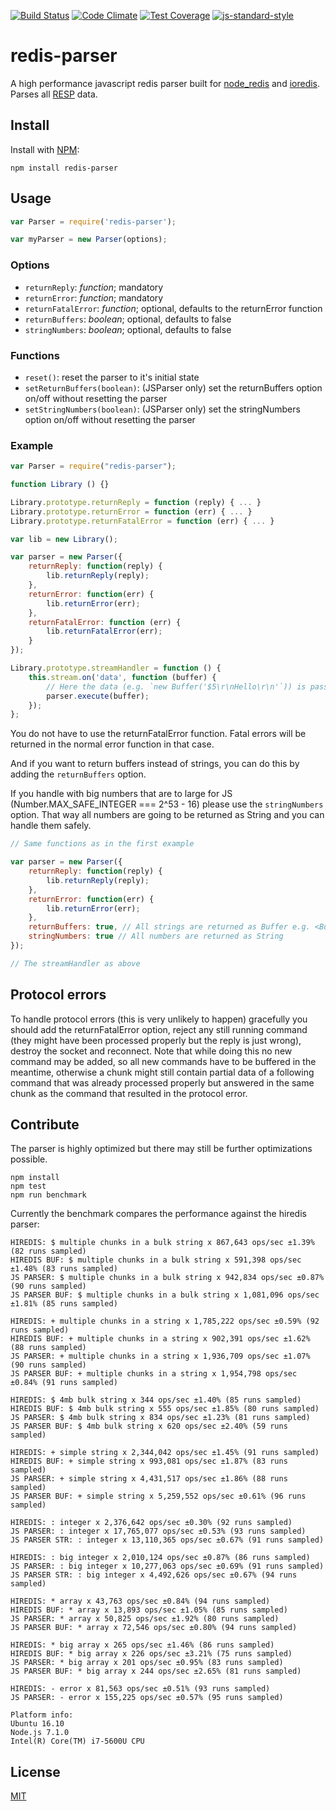 [![Build Status](https://travis-ci.org/NodeRedis/node-redis-parser.png?branch=master)](https://travis-ci.org/NodeRedis/node-redis-parser)
[![Code Climate](https://codeclimate.com/github/NodeRedis/node-redis-parser/badges/gpa.svg)](https://codeclimate.com/github/NodeRedis/node-redis-parser)
[![Test Coverage](https://codeclimate.com/github/NodeRedis/node-redis-parser/badges/coverage.svg)](https://codeclimate.com/github/NodeRedis/node-redis-parser/coverage)
[![js-standard-style](https://img.shields.io/badge/code%20style-standard-brightgreen.svg)](http://standardjs.com/)

# redis-parser

A high performance javascript redis parser built for [node_redis](https://github.com/NodeRedis/node_redis) and [ioredis](https://github.com/luin/ioredis). Parses all [RESP](http://redis.io/topics/protocol) data.

## Install

Install with [NPM](https://npmjs.org/):

    npm install redis-parser

## Usage

```js
var Parser = require('redis-parser');

var myParser = new Parser(options);
```

### Options

* `returnReply`: *function*; mandatory
* `returnError`: *function*; mandatory
* `returnFatalError`: *function*; optional, defaults to the returnError function
* `returnBuffers`: *boolean*; optional, defaults to false
* `stringNumbers`: *boolean*; optional, defaults to false

### Functions

* `reset()`: reset the parser to it's initial state
* `setReturnBuffers(boolean)`: (JSParser only) set the returnBuffers option on/off without resetting the parser
* `setStringNumbers(boolean)`: (JSParser only) set the stringNumbers option on/off without resetting the parser

### Example

```js
var Parser = require("redis-parser");

function Library () {}

Library.prototype.returnReply = function (reply) { ... }
Library.prototype.returnError = function (err) { ... }
Library.prototype.returnFatalError = function (err) { ... }

var lib = new Library();

var parser = new Parser({
    returnReply: function(reply) {
        lib.returnReply(reply);
    },
    returnError: function(err) {
        lib.returnError(err);
    },
    returnFatalError: function (err) {
        lib.returnFatalError(err);
    }
});

Library.prototype.streamHandler = function () {
    this.stream.on('data', function (buffer) {
        // Here the data (e.g. `new Buffer('$5\r\nHello\r\n'`)) is passed to the parser and the result is passed to either function depending on the provided data.
        parser.execute(buffer);
    });
};
```
You do not have to use the returnFatalError function. Fatal errors will be returned in the normal error function in that case.

And if you want to return buffers instead of strings, you can do this by adding the `returnBuffers` option.

If you handle with big numbers that are to large for JS (Number.MAX_SAFE_INTEGER === 2^53 - 16) please use the `stringNumbers` option. That way all numbers are going to be returned as String and you can handle them safely.

```js
// Same functions as in the first example

var parser = new Parser({
    returnReply: function(reply) {
        lib.returnReply(reply);
    },
    returnError: function(err) {
        lib.returnError(err);
    },
    returnBuffers: true, // All strings are returned as Buffer e.g. <Buffer 48 65 6c 6c 6f>
    stringNumbers: true // All numbers are returned as String
});

// The streamHandler as above
```

## Protocol errors

To handle protocol errors (this is very unlikely to happen) gracefully you should add the returnFatalError option, reject any still running command (they might have been processed properly but the reply is just wrong), destroy the socket and reconnect. Note that while doing this no new command may be added, so all new commands have to be buffered in the meantime, otherwise a chunk might still contain partial data of a following command that was already processed properly but answered in the same chunk as the command that resulted in the protocol error.

## Contribute

The parser is highly optimized but there may still be further optimizations possible.

    npm install
    npm test
    npm run benchmark

Currently the benchmark compares the performance against the hiredis parser:

    HIREDIS: $ multiple chunks in a bulk string x 867,643 ops/sec ±1.39% (82 runs sampled)
    HIREDIS BUF: $ multiple chunks in a bulk string x 591,398 ops/sec ±1.48% (83 runs sampled)
    JS PARSER: $ multiple chunks in a bulk string x 942,834 ops/sec ±0.87% (90 runs sampled)
    JS PARSER BUF: $ multiple chunks in a bulk string x 1,081,096 ops/sec ±1.81% (85 runs sampled)

    HIREDIS: + multiple chunks in a string x 1,785,222 ops/sec ±0.59% (92 runs sampled)
    HIREDIS BUF: + multiple chunks in a string x 902,391 ops/sec ±1.62% (88 runs sampled)
    JS PARSER: + multiple chunks in a string x 1,936,709 ops/sec ±1.07% (90 runs sampled)
    JS PARSER BUF: + multiple chunks in a string x 1,954,798 ops/sec ±0.84% (91 runs sampled)

    HIREDIS: $ 4mb bulk string x 344 ops/sec ±1.40% (85 runs sampled)
    HIREDIS BUF: $ 4mb bulk string x 555 ops/sec ±1.85% (80 runs sampled)
    JS PARSER: $ 4mb bulk string x 834 ops/sec ±1.23% (81 runs sampled)
    JS PARSER BUF: $ 4mb bulk string x 620 ops/sec ±2.40% (59 runs sampled)

    HIREDIS: + simple string x 2,344,042 ops/sec ±1.45% (91 runs sampled)
    HIREDIS BUF: + simple string x 993,081 ops/sec ±1.87% (83 runs sampled)
    JS PARSER: + simple string x 4,431,517 ops/sec ±1.86% (88 runs sampled)
    JS PARSER BUF: + simple string x 5,259,552 ops/sec ±0.61% (96 runs sampled)

    HIREDIS: : integer x 2,376,642 ops/sec ±0.30% (92 runs sampled)
    JS PARSER: : integer x 17,765,077 ops/sec ±0.53% (93 runs sampled)
    JS PARSER STR: : integer x 13,110,365 ops/sec ±0.67% (91 runs sampled)

    HIREDIS: : big integer x 2,010,124 ops/sec ±0.87% (86 runs sampled)
    JS PARSER: : big integer x 10,277,063 ops/sec ±0.69% (91 runs sampled)
    JS PARSER STR: : big integer x 4,492,626 ops/sec ±0.67% (94 runs sampled)

    HIREDIS: * array x 43,763 ops/sec ±0.84% (94 runs sampled)
    HIREDIS BUF: * array x 13,893 ops/sec ±1.05% (85 runs sampled)
    JS PARSER: * array x 50,825 ops/sec ±1.92% (80 runs sampled)
    JS PARSER BUF: * array x 72,546 ops/sec ±0.80% (94 runs sampled)

    HIREDIS: * big array x 265 ops/sec ±1.46% (86 runs sampled)
    HIREDIS BUF: * big array x 226 ops/sec ±3.21% (75 runs sampled)
    JS PARSER: * big array x 201 ops/sec ±0.95% (83 runs sampled)
    JS PARSER BUF: * big array x 244 ops/sec ±2.65% (81 runs sampled)

    HIREDIS: - error x 81,563 ops/sec ±0.51% (93 runs sampled)
    JS PARSER: - error x 155,225 ops/sec ±0.57% (95 runs sampled)

    Platform info:
    Ubuntu 16.10
    Node.js 7.1.0
    Intel(R) Core(TM) i7-5600U CPU

## License

[MIT](./LICENSE)

